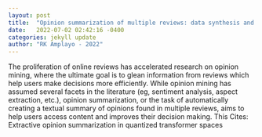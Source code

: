 ```yaml
---
layout: post
title:  "Opinion summarization of multiple reviews: data synthesis and modeling"
date:   2022-07-02 02:42:16 -0400
categories: jekyll update
author: "RK Amplayo - 2022"
---
```

The proliferation of online reviews has accelerated research on opinion mining, where the ultimate goal is to glean information from reviews which help users make decisions more efficiently. While opinion mining has assumed several facets in the literature (eg, sentiment analysis, aspect extraction, etc.), opinion summarization, or the task of automatically creating a textual summary of opinions found in multiple reviews, aims to help users access content and improves their decision making. This  Cites: Extractive opinion summarization in quantized transformer spaces
